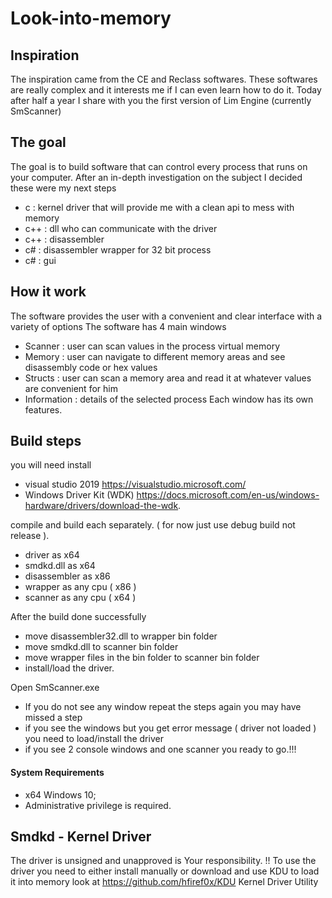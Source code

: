 # Look-into-memory

## Inspiration
The inspiration came from the CE and Reclass softwares.
These softwares are really complex and it interests me if I can even learn how to do it.
Today after half a year I share with you the first version of Lim Engine (currently SmScanner)

## The goal
The goal is to build software that can control every process that runs on your computer.
After an in-depth investigation on the subject I decided these were my next steps
+ c   : kernel driver that will provide me with a clean api to mess with memory
+ c++ : dll who can communicate with the driver
+ c++ : disassembler
+ c#  : disassembler wrapper for 32 bit process
+ c#  : gui

## How it work
The software provides the user with a convenient and clear interface with a variety of options
The software has 4 main windows
+ Scanner     : user can scan values in the process virtual memory
+ Memory      : user can navigate to different memory areas and see disassembly code or hex values
+ Structs     : user can scan a memory area and read it at whatever values are convenient for him
+ Information : details of the selected process
Each window has its own features.

## Build steps
you will need install
+ visual studio 2019 https://visualstudio.microsoft.com/
+ Windows Driver Kit (WDK) https://docs.microsoft.com/en-us/windows-hardware/drivers/download-the-wdk.

compile and build each separately. ( for now just use debug build not release ).

+ driver as x64
+ smdkd.dll as x64
+ disassembler as x86
+ wrapper as any cpu ( x86 )
+ scanner as any cpu ( x64 )

After the build done successfully
+ move disassembler32.dll to wrapper bin folder
+ move smdkd.dll to scanner bin folder
+ move wrapper files in the bin folder to scanner bin folder
+ install/load the driver.

Open SmScanner.exe

+ If you do not see any window repeat the steps again you may have missed a step
+ if you see the windows but you get error message ( driver not loaded ) you need to load/install the driver
+ if you see 2 console windows and one scanner you ready to go.!!!

#### System Requirements

+ x64 Windows 10;
+ Administrative privilege is required.

## Smdkd - Kernel Driver
The driver is unsigned and unapproved is Your responsibility. !!
To use the driver you need to either install manually or download and use KDU to load it into memory
look at https://github.com/hfiref0x/KDU Kernel Driver Utility


